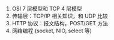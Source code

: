 1. OSI 7 层模型和 TCP 4 层模型
2. 传输层：TCP/IP 相关知识，和 UDP 比较
3. HTTP 协议：报文结构，POST/GET 方法
4. 网络编程 (socket, NIO, select 等)
